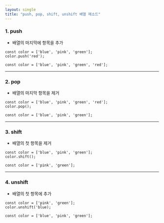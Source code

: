 ```yaml
---
layout: single
title: "push, pop, shift, unshift 배열 메소드"
---
```


### 1. push   
- 배열의 마지막에 항목을 추가   

```
const color = ['blue', 'pink', 'green'];
color.push('red');

const color = ['blue', 'pink', 'green', 'red'];
```

***

### 2. pop   
- 배열의 마지막 항목을 제거   

```
const color = ['blue', 'pink', 'green', 'red'];
color.pop();

const color = ['blue', 'pink', 'green'];
```

***

### 3. shift   
- 배열의 첫 항목을 제거   

```
const color = ['blue', 'pink', 'green'];
color.shift();

const color = ['pink', 'green'];
```

***

### 4. unshift   
- 배열의 첫 항목에 추가   

```
const color = ['pink', 'green'];
color.unshift('blue);

const color = ['blue', 'pink', 'green'];
```
